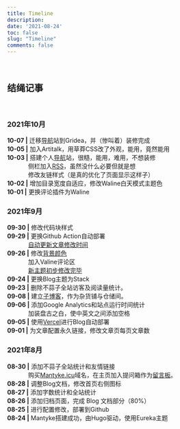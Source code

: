```yaml
---
title: Timeline
description: 
date: '2021-08-24'
toc: false
slug: "Timeline"
comments: false
---
```


<style>
.article-header {
    display: none;
  }
.article-footer {
  display: none;
  }
</style>
<br>


## 结绳记事
<br>

### 2021年10月
**10-07 |** 迁移[导航](https://archive.mantyke.icu/)站到Gridea，并（惨叫着）装修完成   
**10-05 |** 加入Artitalk，用草莽CSS改了外观，能用，竟然能用    
**10-03 |** 搭建个人[导航](https://archive.mantyke.icu/)站，很糙，能用，难用，不想装修      
&emsp;&emsp;&ensp;&emsp;侧栏加入[RSS](http://localhost:1313/index.xml)，虽然没什么必要但就是想   
&emsp;&emsp;&ensp;&emsp;修改友链样式（是真的优化了页面显示这样子）    
**10-02 |** 增加目录宽度自适应，修改Waline白天模式主题色     
**10-01 |** 更换评论插件为Waline    
### 2021年9月
**09-30 |** 修改代码块样式  
**09-29 |** 更换Github Action自动部署   
&emsp;&emsp;&ensp;&emsp;[自动更新文章修改时间](https://mantyke.icu/2021/47a5331b/)   
**09-26 |** 修改[背景颜色](https://mantyke.icu/2021/a08f1963/)  
&emsp;&emsp;&ensp;&emsp;加入Valine评论区     
&emsp;&emsp;&ensp;&emsp;[新主题初步修改完毕](https://mantyke.icu/2021/f9f0ec87/)     
**09-24 |** 更换Blog主题为Stack  
**09-23 |** 删除不蒜子全站访客及阅读量统计。  
**09-08 |** 建立[子博客](https://ink.mantyke.icu)，作为杂货铺与仓储间。  
**09-06 |** 添加Google Analytics和站点运行时间统计  
&emsp;&emsp;&ensp;&emsp;加装盘古之白，使中英文之间添加空格  
**09-05 |** 使用[Vercel](https://vercel.com/dashboard)进行Blog自动部署  
**09-01 |** 为文章配置永久链接，修改文章页每页文章数  
### 2021年8月
**08-30 |** 添加不蒜子全站统计和友情链接  
&emsp;&emsp;&ensp;&emsp;购买[Mantyke.icu](https://mantyke.icu)域名，在主页加入提问箱作为[留言板](https://box.n3ko.co/_/Mantyke)。  
**08-28 |** 调整Blog文档，修改首页右侧图标  
**08-27 |** 添加字数统计和全站统计  
**08-26 |** 添加归档页面，完成 Blog 文档部分（80%）  
**08-25 |** 进行配置修改，部署到Github    
**08-24 |** Mantyke搭建成功，由Hugo驱动，使用Eureka主题

<br/>  